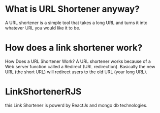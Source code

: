 # What is URL Shortener anyway?
A URL shortener is a simple tool that takes a long URL and turns it into whatever URL you would like it to be.

# How does a link shortener work?
How Does a URL Shortener Work? A URL shortener works because of a Web server function called a Redirect (URL redirection). Basically the new URL (the short URL) will redirect users to the old URL (your long URL).

# LinkShortenerRJS
this Link Shortener is powerd by ReactJs and mongo db technologies.
